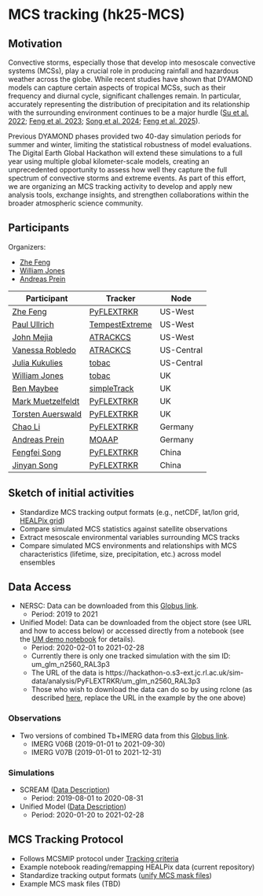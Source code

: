 # MCS tracking (hk25-MCS)

## Motivation

Convective storms, especially those that develop into mesoscale convective systems (MCSs), play a crucial role in producing rainfall and hazardous weather across the globe. While recent studies have shown that DYAMOND models can capture certain aspects of tropical MCSs, such as their frequency and diurnal cycle, significant challenges remain. In particular, accurately representing the distribution of precipitation and its relationship with the surrounding environment continues to be a major hurdle ([Su et al. 2022](https://doi.org/10.2151/jmsj.2022-033); [Feng et al. 2023](https://doi.org/10.1029/2022GL102603); [Song et al. 2024](https://doi.org/10.1029/2024GL109945); [Feng et al. 2025](https://doi.org/10.1029/2024JD042204)).

Previous DYAMOND phases provided two 40-day simulation periods for summer and winter, limiting the statistical robustness of model evaluations. The Digital Earth Global Hackathon will extend these simulations to a full year using multiple global kilometer-scale models, creating an unprecedented opportunity to assess how well they capture the full spectrum of convective storms and extreme events. As part of this effort, we are organizing an MCS tracking activity to develop and apply new analysis tools, exchange insights, and strengthen collaborations within the broader atmospheric science community.

## Participants

Organizers: 

- [Zhe Feng](mailto:zhe.feng@pnnl.gov)
- [William Jones](mailto:william.jones@physics.ox.ac.uk)
- [Andreas Prein](mailto:andreas.prein@usys.ethz.ch)

| **Participant** | **Tracker** | **Node** |
|----------|----------|----------|
| [Zhe Feng](mailto:zhe.feng@pnnl.gov) | [PyFLEXTRKR](https://github.com/FlexTRKR/PyFLEXTRKR)        | US-West        |
| [Paul Ullrich](mailto:ullrich4@llnl.gov)        | [TempestExtreme](https://github.com/ClimateGlobalChange/tempestextremes)        | US-West        |
| [John Mejia](mailto:John.Mejia@dri.edu)        | [ATRACKCS](https://doi.org/10.5281/zenodo.7025989)        | US-West        |
| [Vanessa Robledo](mailto:vrobledodelgado@uiowa.edu)        | [ATRACKCS](https://doi.org/10.5281/zenodo.7025989)        | US-Central        |
| [Julia Kukulies](mailto:kukulies@ucar.edu)        | [tobac](https://github.com/tobac-project/tobac)        | US-Central        |
| [William Jones](mailto:william.jones@physics.ox.ac.uk)        | [tobac](https://github.com/tobac-project/tobac)        | UK        |
| [Ben Maybee](mailto:B.W.Maybee@leeds.ac.uk) | [simpleTrack](https://github.com/thmstein/simple-track) | UK |
| [Mark Muetzelfeldt](mailto:mark.muetzelfeldt@reading.ac.uk) | [PyFLEXTRKR](https://github.com/FlexTRKR/PyFLEXTRKR) | UK |
| [Torsten Auerswald](mailto:t.auerswald@reading.ac.uk) | [PyFLEXTRKR](https://github.com/FlexTRKR/PyFLEXTRKR) | UK |
| [Chao Li](mailto:chao.li@mpimet.mpg.de) | [PyFLEXTRKR](https://github.com/FlexTRKR/PyFLEXTRKR) | Germany |
| [Andreas Prein](mailto:andreas.prein@usys.ethz.ch)        | [MOAAP](https://github.com/AndreasPrein/MOAAP)        | Germany        |
| [Fengfei Song](mailto:songfengfei@ouc.edu.cn)        | [PyFLEXTRKR](https://github.com/FlexTRKR/PyFLEXTRKR)        | China        |
| [Jinyan Song](mailto:songjinyan@stu.ouc.edu.cn)        | [PyFLEXTRKR](https://github.com/FlexTRKR/PyFLEXTRKR)        | China        |


## Sketch of initial activities

- Standardize MCS tracking output formats (e.g., netCDF, lat/lon grid, [HEALPix grid](https://healpix.sourceforge.io/index.php))
- Compare simulated MCS statistics against satellite observations
- Extract mesoscale environmental variables surrounding MCS tracks
- Compare simulated MCS environments and relationships with MCS characteristics (lifetime, size, precipitation, etc.) across model ensembles

## Data Access

- NERSC: Data can be downloaded from this [Globus link](https://app.globus.org/file-manager?origin_id=41bda5dc-c193-43e8-a922-0fe4f94490e7&origin_path=%2F).
    - Period: 2019 to 2021
- Unified Model: Data can be downloaded from the object store (see URL and how to access below) or accessed directly from a notebook (see the [UM demo notebook](https://github.com/digital-earths-global-hackathon/hk25-teams/blob/main/hk25-MCS/demo_UM_mcs_track_stats_healpix.ipynb) for details).
    - Period: 2020-02-01 to 2021-02-28 
    - Currently there is only one tracked simulation with the sim ID: um_glm_n2560_RAL3p3
    - The URL of the data is https<nolink>://hackathon-o.s3-ext.jc.rl.ac.uk/sim-data/analysis/PyFLEXTRKR/um_glm_n2560_RAL3p3
    - Those who wish to download the data can do so by using rclone (as described [here](https://github.com/digital-earths-global-hackathon/tools/blob/main/dataset_transfer/UK_s3_rclone.md), replace the URL in the example by the one above)

### Observations

- Two versions of combined Tb+IMERG data from this [Globus link](https://app.globus.org/file-manager?origin_id=41bda5dc-c193-43e8-a922-0fe4f94490e7&origin_path=%2Ftracking%2Fmcs%2Fobs%2F&two_pane=true).
  - IMERG V06B (2019-01-01 to 2021-09-30)
  - IMERG V07B (2019-01-01 to 2021-12-31)

### Simulations

- SCREAM ([Data Description](https://github.com/digital-earths-global-hackathon/hk25/blob/main/content/models/scream.md))
    - Period: 2019-08-01 to 2020-08-31
- Unified Model ([Data Description](https://github.com/digital-earths-global-hackathon/hk25/blob/main/content/models/um.md))
    - Period: 2020-01-20 to 2021-02-28

## MCS Tracking Protocol

- Follows MCSMIP protocol under [Tracking criteria](https://mcsmip.github.io/design/)
- Example notebook reading/remapping HEALPix data (current repository)
- Standardize tracking output formats ([unify MCS mask files](https://github.com/WACCEM/MCSMIP-DYAMOND/blob/main/src/unify_mask_files.py))
- Example MCS mask files (TBD)
